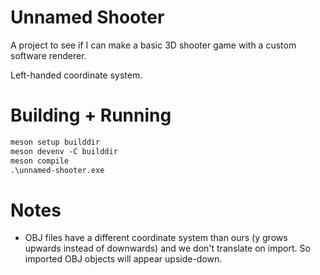 # Unnamed Shooter

A project to see if I can make a basic 3D shooter game with a custom software
renderer.

Left-handed coordinate system.

# Building + Running

```ps
meson setup builddir
meson devenv -C builddir
meson compile
.\unnamed-shooter.exe
```

# Notes

- OBJ files have a different coordinate system than ours
  (y grows upwards instead of downwards) and we don't translate on import.
  So imported OBJ objects will appear upside-down.